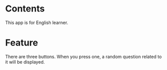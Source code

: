 # Contents

This app is for English learner.

# Feature

There are three buttons. When you press one, a random question related to it will be displayed.
